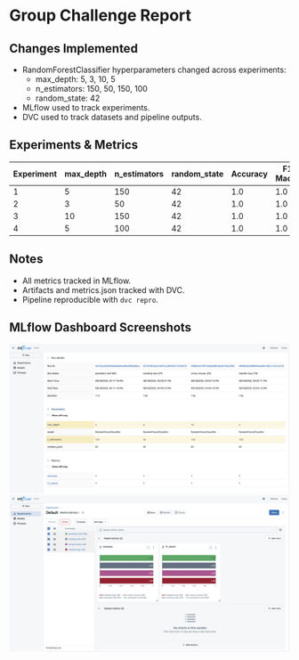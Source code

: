 # Group Challenge Report

## Changes Implemented
- RandomForestClassifier hyperparameters changed across experiments:
  - max_depth: 5, 3, 10, 5
  - n_estimators: 150, 50, 150, 100
  - random_state: 42
- MLflow used to track experiments.
- DVC used to track datasets and pipeline outputs.

## Experiments & Metrics
| Experiment | max_depth | n_estimators | random_state | Accuracy | F1 Macro |
|------------|-----------|--------------|-------------|----------|----------|
| 1          | 5         | 150          | 42          | 1.0      | 1.0      |
| 2          | 3         | 50           | 42          | 1.0      | 1.0      |
| 3          | 10        | 150          | 42          | 1.0      | 1.0      |
| 4          | 5         | 100          | 42          | 1.0      | 1.0      |

## Notes
- All metrics tracked in MLflow.
- Artifacts and metrics.json tracked with DVC.
- Pipeline reproducible with `dvc repro`.

## MLflow Dashboard Screenshots
![Experiment 1](exp1.png)
![Experiment 2](exp2.png)

